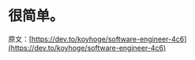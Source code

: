# 很简单。

原文：[https://dev.to/koyhoge/software-engineer-4c6](https://dev.to/koyhoge/software-engineer-4c6)